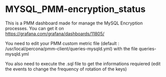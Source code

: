 # MYSQL_PMM-encryption_status

This is a PMM dashboard made for manage the MySQL Encryption processes. You can get it on https://grafana.com/grafana/dashboards/11805/

You need to edit your PMM custom metric file (default : /usr/local/percona/pmm-client/queries-mysqld.yml) with the file queries-mysqld.yml

You also need to execute the .sql file to get the informations requiered (edit the events to change the frequency of rotation of the keys)
